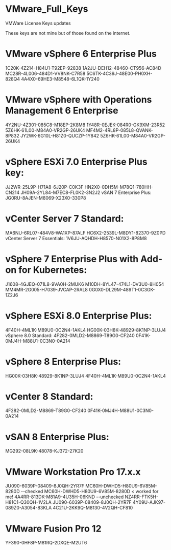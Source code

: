 # VMware_Full_Keys
VMWare License Keys updates

These keys are not mine but of those found on the internet.

# VMware vSphere 6 Enterprise Plus
1C20K-4Z214-H84U1-T92EP-92838
1A2JU-DEH12-48460-CT956-AC84D
MC28R-4L006-484D1-VV8NK-C7R58
5C6TK-4C39J-48E00-PH0XH-828Q4
4A4X0-69HE3-M8548-6L1QK-1Y240
# VMware vSphere with Operations Management 6 Enterprise
4Y2NU-4Z301-085C8-M18EP-2K8M8
1Y48R-0EJEK-084R0-GK9XM-23R52
5Z6HK-61L00-M84A0-VR2GP-26UK4
MF4M2-4RL8P-085L8-QVANK-8P832
JY2WK-6G10L-H81Z0-QUCZP-1Y842
5Z6HK-61L00-M84A0-VR2GP-26UK4
# vSphere ESXi 7.0 Enterprise Plus key:
JJ2WR-25L9P-H71A8-6J20P-C0K3F
HN2X0-0DH5M-M78Q1-780HH-CN214
JH09A-2YL84-M7EC8-FL0K2-3N2J2
vSAN 7 Enterprise Plus:
JG0RU-8AJEN-M8069-X23X0-330P8
# vCenter Server 7 Standard:
MA6NU-6RL07-484V8-WA1XP-87ALF
HC6X2-2539L-M8DY1-82370-9Z0PD
vCenter Server 7 Essentials:
1V6JU-AQHDH-H8570-N01X2-8P8M8
# vSphere 7 Enterprise Plus with Add-on for Kubernetes:
J1608-4GJEQ-071L8-9VA0H-2MUK6
M10DH-8YL47-474L1-DV3U0-8H054
MM4MR-2G005-H7039-JVCAP-2RAL8
0G0X0-DL29M-489T1-0C3GK-1Z2J6
# vSphere ESXi 8.0 Enterprise Plus:
4F40H-4ML1K-M89U0-0C2N4-1AKL4
HG00K-03H8K-48929-8K1NP-3LUJ4
vSphere 8.0 Standard:
4F282-0MLD2-M8869-T89G0-CF240
0F41K-0MJ4H-M88U1-0C3N0-0A214
# vSphere 8 Enterprise Plus:
HG00K-03H8K-48929-8K1NP-3LUJ4
4F40H-4ML1K-M89U0-0C2N4-1AKL4
# vCenter 8 Standard:
4F282-0MLD2-M8869-T89G0-CF240
0F41K-0MJ4H-M88U1-0C3N0-0A214
# vSAN 8 Enterprise Plus:
MG292-08L9K-48078-KJ372-27K20
# VMware Workstation Pro 17.x.x
JU090-6039P-08409-8J0QH-2YR7F
MC60H-DWHD5-H80U9-6V85M-8280D
--checked
MC60H-DWHD5-H80U9-6V85M-8280D < worked for me!
4A4RR-813DK-M81A9-4U35H-06KND
--unchecked
NZ4RR-FTK5H-H81C1-Q30QH-1V2LA
JU090-6039P-08409-8J0QH-2YR7F
4Y09U-AJK97-089Z0-A3054-83KLA
4C21U-2KK9Q-M8130-4V2QH-CF810
# VMware Fusion Pro 12
YF390-0HF8P-M81RQ-2DXQE-M2UT6
